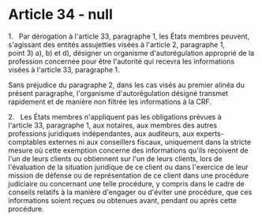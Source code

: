 # Article 34 - null


1.   Par dérogation à l'article 33, paragraphe 1, les États membres peuvent, s'agissant des entités assujetties visées à l'article 2, paragraphe 1, point 3) a), b) et d), désigner un organisme d'autorégulation approprié de la profession concernée pour être l'autorité qui recevra les informations visées à l'article 33, paragraphe 1.

Sans préjudice du paragraphe 2, dans les cas visés au premier alinéa du présent paragraphe, l'organisme d'autorégulation désigné transmet rapidement et de manière non filtrée les informations à la CRF.

2.   Les États membres n'appliquent pas les obligations prévues à l'article 33, paragraphe 1, aux notaires, aux membres des autres professions juridiques indépendantes, aux auditeurs, aux experts-comptables externes ni aux conseillers fiscaux, uniquement dans la stricte mesure où cette exemption concerne des informations qu'ils reçoivent de l'un de leurs clients ou obtiennent sur l'un de leurs clients, lors de l'évaluation de la situation juridique de ce client ou dans l'exercice de leur mission de défense ou de représentation de ce client dans une procédure judiciaire ou concernant une telle procédure, y compris dans le cadre de conseils relatifs à la manière d'engager ou d'éviter une procédure, que ces informations soient reçues ou obtenues avant, pendant ou après cette procédure.
